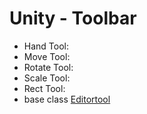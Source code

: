 # Unity - Toolbar

- Hand Tool:
- Move Tool:
- Rotate Tool:
- Scale Tool: 
- Rect Tool: 
- base class [Editortool](unity-script-editortools-extention.md)
